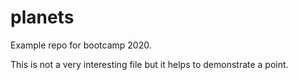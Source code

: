 # planets
Example repo for bootcamp 2020.

This is not a very interesting file but it helps to demonstrate a point.
